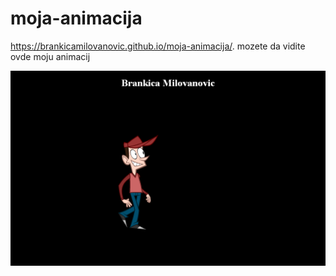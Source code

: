 # moja-animacija

 https://brankicamilovanovic.github.io/moja-animacija/.
mozete da vidite ovde moju animacij


<img src="https://github.com/brankicamilovanovic/moja-animacija/blob/gh-pages/FireShot%20Capture%2056%20-%20moja%20prva%20animacija%20-%20https___brankicamilovanovic.github.io_moja-animacija_.png?raw=true" />

